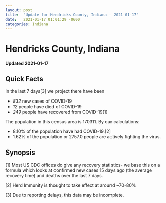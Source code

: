 ```yaml
---
layout: post
title:  "Update for Hendricks County, Indiana - 2021-01-17"
date:   2021-01-17 01:01:29 -0600
categories: Indiana
---
```


# Hendricks County, Indiana
#### Updated 2021-01-17

## Quick Facts

In the last 7 days[3] we project there have been
- *832* new cases of COVID-19
- *12* people have died of COVID-19
- *249* people have recovered from COVID-19[1]

The population in this census area is 170311. By our calculations:
- 8.10% of the population have had COVID-19.[2]
- 1.62% of the population or 2757.0 people are actively fighting the virus.

## Synopsis




[1] Most US CDC offices do give any recovery statistics- we base this on a formula which looks at confirmed new cases
15 days ago (the average recovery time) and deaths over the last 7 days.

[2] Herd Immunity is thought to take effect at around ~70-80%

[3] Due to reporting delays, this data may be incomplete.
 
    